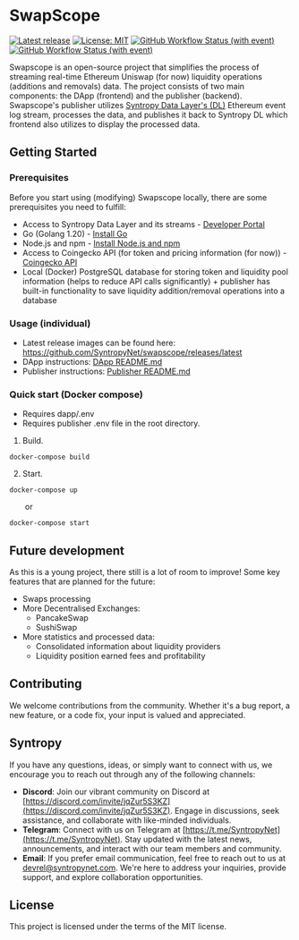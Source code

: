 # SwapScope
[![Latest release](https://img.shields.io/github/v/release/SyntropyNet/swapscope)](https://github.com/SyntropyNet/swapscope/releases/latest)
[![License: MIT](https://img.shields.io/badge/License-MIT-yellow.svg)](https://opensource.org/licenses/MIT)
[![GitHub Workflow Status (with event)](https://img.shields.io/github/actions/workflow/status/SyntropyNet/swapscope/github-ci.yml?label=github-ci)](https://github.com/SyntropyNet/swapscope/actions/workflows/github-ci.yml)
[![GitHub Workflow Status (with event)](https://img.shields.io/github/actions/workflow/status/SyntropyNet/swapscope/docker-image.yml?label=docker-image)](https://github.com/SyntropyNet/swapscope/actions/workflows/docker-image.yml)

Swapscope is an open-source project that simplifies the process of streaming real-time Ethereum Uniswap (for now) liquidity operations (additions and removals) data. The project consists of two main components: the DApp (frontend) and the publisher (backend). 
Swapscope's publisher utilizes [Syntropy Data Layer's (DL)](https://www.syntropynet.com/post/presenting-the-new-vision) Ethereum event log stream, processes the data, and publishes it back to Syntropy DL which frontend also utilizes to display the processed data.

## Getting Started

### Prerequisites
Before you start using (modifying) Swapscope locally, there are some prerequisites you need to fulfill:
* Access to Syntropy Data Layer and its streams - [Developer Portal](https://developer-portal.syntropynet.com/)
* Go (Golang 1.20) - [Install Go](https://go.dev/doc/install)
* Node.js and npm - [Install Node.js and npm](https://nodejs.org/en)
* Access to Coingecko API (for token and pricing information (for now)) - [Coingecko API](https://www.coingecko.com/en/api)
* Local (Docker) PostgreSQL database for storing token and liquidity pool information (helps to reduce API calls significantly) + publisher has built-in functionality to save liquidity addition/removal operations into a database

### Usage (individual)
* Latest release images can be found here: https://github.com/SyntropyNet/swapscope/releases/latest
* DApp instructions: [DApp README.md](dapp/README.md)
* Publisher instructions: [Publisher README.md](publisher/README.md)

### Quick start (Docker compose)
* Requires dapp/.env
* Requires publisher .env file in the root directory.

1. Build.
```
docker-compose build
```

2. Start.
```
docker-compose up
```
&emsp;&emsp;or
```
docker-compose start
```

## Future development
As this is a young project, there still is a lot of room to improve! Some key features that are planned for the future:
* Swaps processing
* More Decentralised Exchanges:
  * PancakeSwap
  * SushiSwap
* More statistics and processed data:
  * Consolidated information about liquidity providers
  * Liquidity position earned fees and profitability

## Contributing
We welcome contributions from the community. Whether it's a bug report, a new feature, or a code fix, your input is valued and appreciated.

## Syntropy
If you have any questions, ideas, or simply want to connect with us, we encourage you to reach out through any of the following channels:

- **Discord**: Join our vibrant community on Discord at [https://discord.com/invite/jqZur5S3KZ](https://discord.com/invite/jqZur5S3KZ). Engage in discussions, seek assistance, and collaborate with like-minded individuals.
- **Telegram**: Connect with us on Telegram at [https://t.me/SyntropyNet](https://t.me/SyntropyNet). Stay updated with the latest news, announcements, and interact with our team members and community.
- **Email**: If you prefer email communication, feel free to reach out to us at devrel@syntropynet.com. We're here to address your inquiries, provide support, and explore collaboration opportunities.

## License
This project is licensed under the terms of the MIT license.